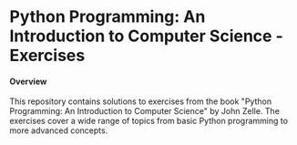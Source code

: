 # Python Programming: An Introduction to Computer Science - Exercises
#### Overview
This repository contains solutions to exercises from the book "Python Programming: An Introduction to Computer Science" by John Zelle. The exercises cover a wide range of topics from basic Python programming to more advanced concepts.
